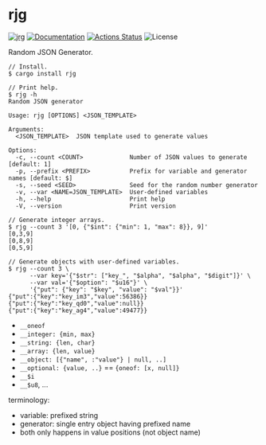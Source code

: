 rjg
===

[![jrg](https://img.shields.io/crates/v/jrg.svg)](https://crates.io/crates/jrg)
[![Documentation](https://docs.rs/jrg/badge.svg)](https://docs.rs/jrg)
[![Actions Status](https://github.com/sile/jrg/workflows/CI/badge.svg)](https://github.com/sile/jrg/actions)
![License](https://img.shields.io/crates/l/jrg)

Random JSON Generator.

```console
// Install.
$ cargo install rjg

// Print help.
$ rjg -h
Random JSON generator

Usage: rjg [OPTIONS] <JSON_TEMPLATE>

Arguments:
  <JSON_TEMPLATE>  JSON template used to generate values

Options:
  -c, --count <COUNT>             Number of JSON values to generate [default: 1]
  -p, --prefix <PREFIX>           Prefix for variable and generator names [default: $]
  -s, --seed <SEED>               Seed for the random number generator
  -v, --var <NAME=JSON_TEMPLATE>  User-defined variables
  -h, --help                      Print help
  -V, --version                   Print version

// Generate integer arrays.
$ rjg --count 3 '[0, {"$int": {"min": 1, "max": 8}}, 9]'
[0,3,9]
[0,8,9]
[0,5,9]

// Generate objects with user-defined variables.
$ rjg --count 3 \
      --var key='{"$str": ["key_", "$alpha", "$alpha", "$digit"]}' \
      --var val='{"$option": "$u16"}' \
      '{"put": {"key": "$key", "value": "$val"}}'
{"put":{"key":"key_im3","value":56386}}
{"put":{"key":"key_qd0","value":null}}
{"put":{"key":"key_ag4","value":49477}}
```


- `__oneof`
- `__integer: {min, max}`
- `__string: {len, char}`
- `__array: {len, value}`
- `__object: [{"name", :"value"} | null, ..]`
- `__optional: {value, ..}` == `{oneof: [x, null]}`
- `__$i`
- `__$u8`, ...


terminology:
- variable: prefixed string
- generator: single entry object having prefixed name
- both only happens in value positions (not object name)
